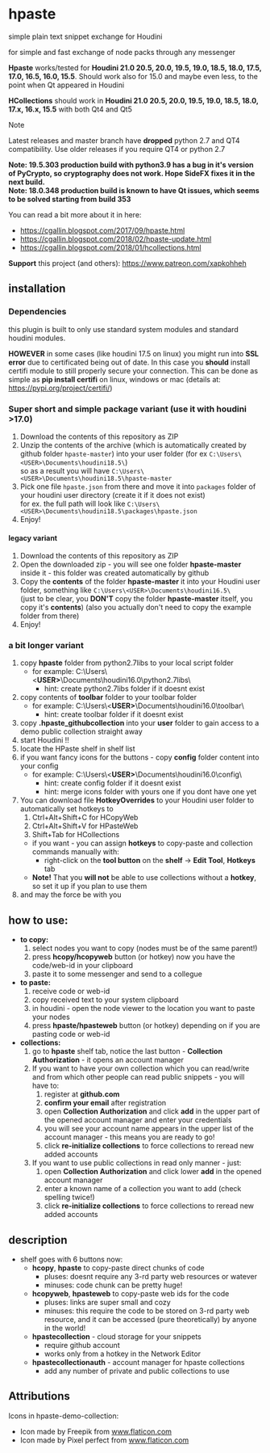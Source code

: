 # hpaste
simple plain text snippet exchange for Houdini

for simple and fast exchange of node packs through any messenger

**Hpaste** works/tested for **Houdini 21.0 20.5, 20.0, 19.5, 19.0, 18.5, 18.0, 17.5, 17.0, 16.5, 16.0, 15.5**. Should work also for 15.0 and maybe even less, to the point when Qt appeared in Houdini

**HCollections** should work in **Houdini 21.0 20.5, 20.0, 19.5, 19.0, 18.5, 18.0, 17.x, 16.x, 15.5** with both Qt4 and Qt5  

> [!NOTE]
   Latest releases and master branch have **dropped** python 2.7 and QT4 compatibility. Use older releases if you require QT4 or python 2.7

**Note: 19.5.303 production build with python3.9 has a bug in it's version of PyCrypto, so cryptography does not work. Hope SideFX fixes it in the next build.**  
**Note: 18.0.348 production build is known to have Qt issues, which seems to be solved starting from build 353**  

You can read a bit more about it in here:
* https://cgallin.blogspot.com/2017/09/hpaste.html
* https://cgallin.blogspot.com/2018/02/hpaste-update.html
* https://cgallin.blogspot.com/2018/01/hcollections.html

**Support** this project (and others): https://www.patreon.com/xapkohheh

## installation ##
### Dependencies
this plugin is built to only use standard system modules and standard houdini modules.

**HOWEVER** in some cases (like houdini 17.5 on linux) you might run into **SSL error** due to certificated being out of date. In this case you **should** install certifi module to still properly secure your connection. This can be done as simple as **pip install certifi** on linux, windows or mac (details at: https://pypi.org/project/certifi/) 
### Super short and simple package variant (use it with houdini >17.0) ###
1. Download the contents of this repository as ZIP
2. Unzip the contents of the archive (which is automatically created by github folder `hpaste-master`)
   into your user folder (for ex `C:\Users\<USER>\Documents\houdini18.5\`)  
   so as a result you will have `C:\Users\<USER>\Documents\houdini18.5\hpaste-master`
3. Pick one file `hpaste.json` from there and move it into `packages` folder of your houdini user directory  (create it if it does not exist)  
   for ex. the full path will look like `C:\Users\<USER>\Documents\houdini18.5\packages\hpaste.json`
4. Enjoy!

#### legacy variant
1. Download the contents of this repository as ZIP
2. Open the downloaded zip - you will see one folder **hpaste-master** inside it - this folder was created automatically by github
3. Copy the **contents** of the folder **hpaste-master** it into your Houdini user folder, something like `C:\Users\<USER>\Documents\houdini16.5\`  
   (just to be clear, you **DON'T** copy the folder **hpaste-master** itself, you copy it's **contents**)
(also you actually don't need to copy the example folder from there)
4. Enjoy!

### a bit longer variant ###
1. copy **hpaste** folder from python2.7libs to your local script folder
    * for example: C:\Users\\<**USER>**\Documents\houdini16.0\python2.7libs\
        * hint: create python2.7libs folder if it doesnt exist 
2. copy contents of **toolbar** folder to your toolbar folder
    * for example: C:\Users\\<**USER>**\Documents\houdini16.0\toolbar\
        * hint: create toolbar folder if it doesnt exist 
3. copy **.hpaste_githubcollection** into your **user** folder to gain access to a demo public collection straight away
4. start Houdini !!
5. locate the HPaste shelf in shelf list
6. if you want fancy icons for the buttons - copy **config** folder content into your config
    * for example: C:\Users\\<**USER>**\Documents\houdini16.0\config\
        * hint: create config folder if it doesnt exist 
        * hint: merge icons folder with yours one if you dont have one yet
7. You can download file **HotkeyOverrides** to your Houdini user folder to automatically set hotkeys to
      1. Ctrl+Alt+Shift+C for HCopyWeb
      2. Ctrl+Alt+Shift+V for HPasteWeb
      3. Shift+Tab for HCollections
   * if you want - you can assign **hotkeys** to copy-paste and collection commands manually with: 
      * right-click on the **tool button** on the **shelf** -> **Edit Tool**, **Hotkeys** tab
   * **Note!** That you **will not** be able to use collections without a **hotkey**, so set it up if you plan to use them
8. and may the force be with you

## how to use: ##
* **to copy:**
    1. select nodes you want to copy (nodes must be of the same parent!)
    2. press **hcopy/hcopyweb** button (or hotkey) now you have the code/web-id in your clipboard
    3. paste it to some messenger and send to a collegue
* **to paste:**
    1. receive code or web-id
    2. copy received text to your system clipboard
    3. in houdini - open the node viewer to the location you want to paste your nodes
    4. press **hpaste/hpasteweb** button (or hotkey) depending on if you are pasting code or web-id
* **collections:**
    1. go to **hpaste** shelf tab, notice the last button - **Collection Authorization** - it opens an account manager
    2. If you want to have your own collection which you can read/write and from which other people can read public snippets - you will have to:
       1. register at **github.com**
       2. **confirm your email** after registration
       3. open **Collection Authorization** and click **add** in the upper part of the opened account manager and enter your credentials
       4. you will see your account name appears in the upper list of the account manager - this means you are ready to go!
       5. click **re-initialize collections** to force collections to reread new added accounts
    3. If you want to use public collections in read only manner - just:
       1. open **Collection Authorization** and click lower **add** in the opened account manager
       2. enter a known name of a collection you want to add (check spelling twice!)
       3. click **re-initialize collections** to force collections to reread new added accounts


## description ##
* shelf goes with 6 buttons now: 
    * **hcopy**, **hpaste** to copy-paste direct chunks of code
        * pluses: doesnt require any 3-rd party web resources or watever
        * minuses: code chunk can be pretty huge!
    * **hcopyweb**, **hpasteweb** to copy-paste web ids for the code
        * pluses: links are super small and cozy
        * minuses: this require the code to be stored on 3-rd party web resource, and it can be accessed (pure theoretically) by anyone in the world!
   * **hpastecollection** - cloud storage for your snippets
        * require github account
        * works only from a hotkey in the Network Editor
   * **hpastecollectionauth** - account manager for hpaste collections
        * add any number of private and public collections to use

## Attributions ##
Icons in hpaste-demo-collection:
* Icon made by Freepik from www.flaticon.com
* Icon made by Pixel perfect from www.flaticon.com

